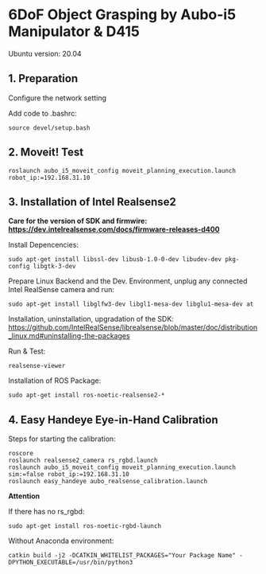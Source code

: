   # 6DoF Object Grasping by Aubo-i5 Manipulator & D415
  
Ubuntu version: 20.04

## 1. Preparation

Configure the network setting

Add code to .bashrc:
```
source devel/setup.bash
```

## 2. Moveit! Test

```
roslaunch aubo_i5_moveit_config moveit_planning_execution.launch robot_ip:=192.168.31.10
```

## 3. Installation of Intel Realsense2

**Care for the version of SDK and firmwire: https://dev.intelrealsense.com/docs/firmware-releases-d400**

Install Depencencies:
```
sudo apt-get install libssl-dev libusb-1.0-0-dev libudev-dev pkg-config libgtk-3-dev
``` 

Prepare Linux Backend and the Dev. Environment, unplug any connected Intel RealSense camera and run:
```
sudo apt-get install libglfw3-dev libgl1-mesa-dev libglu1-mesa-dev at
```

Installation, uninstallation, upgradation of the SDK: https://github.com/IntelRealSense/librealsense/blob/master/doc/distribution_linux.md#uninstalling-the-packages

Run & Test:
```
realsense-viewer
```

Installation of ROS Package:
```
sudo apt-get install ros-noetic-realsense2-*
```

## 4. Easy Handeye Eye-in-Hand Calibration

Steps for starting the calibration:
```
roscore
roslaunch realsense2_camera rs_rgbd.launch
roslaunch aubo_i5_moveit_config moveit_planning_execution.launch sim:=false robot_ip:=192.168.31.10
roslaunch easy_handeye aubo_realsense_calibration.launch
```

**Attention**

If there has no rs_rgbd:
```
sudo apt-get install ros-noetic-rgbd-launch
```

Without Anaconda environment:
```
catkin build -j2 -DCATKIN_WHITELIST_PACKAGES="Your Package Name" -DPYTHON_EXECUTABLE=/usr/bin/python3
```
